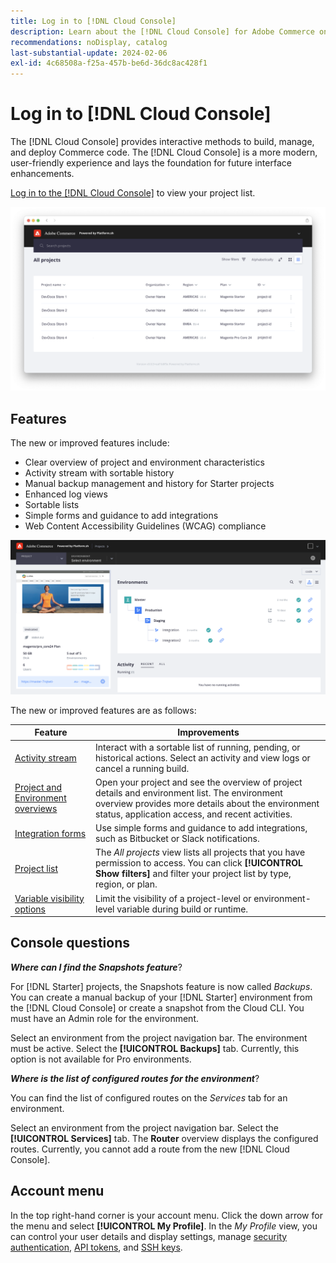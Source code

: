 ```yaml
---
title: Log in to [!DNL Cloud Console]
description: Learn about the [!DNL Cloud Console] for Adobe Commerce on Cloud infrastructure.
recommendations: noDisplay, catalog
last-substantial-update: 2024-02-06
exl-id: 4c68508a-f25a-457b-be6d-36dc8ac428f1
---
```

# Log in to [!DNL Cloud Console]

The [!DNL Cloud Console] provides interactive methods to build, manage, and deploy Commerce code. The [!DNL Cloud Console] is a more modern, user-friendly experience and lays the foundation for future interface enhancements.

[Log in to the [!DNL Cloud Console]](https://console.adobecommerce.com) to view your project list.

![Project list](../assets/ui-allprojects-list.png)

## Features

The new or improved features include:

- Clear overview of project and environment characteristics
- Activity stream with sortable history
- Manual backup management and history for Starter projects
- Enhanced log views
- Sortable lists
- Simple forms and guidance to add integrations
- Web Content Accessibility Guidelines (WCAG) compliance

![[!DNL Cloud Console]](../assets/CloudConsole.svg)

The new or improved features are as follows:

| Feature        | Improvements                        |
| -------------- | ----------------------------------- |
| [Activity stream](../cloud-guide/project/activity-stream.md) | Interact with a sortable list of running, pending, or historical actions. Select an activity and view logs or cancel a running build. |
| [Project and Environment overviews](../cloud-guide/project/overview.md#project-overview) | Open your project and see the overview of project details and environment list. The environment overview provides more details about the environment status, application access, and recent activities. |
| [Integration forms](../cloud-guide/integrations/overview.md) | Use simple forms and guidance to add integrations, such as Bitbucket or Slack notifications. |
| [Project list](../cloud-guide/project/overview.md#cloud-console) | The _All projects_ view lists all projects that you have permission to access. You can click **[!UICONTROL Show filters]** and filter your project list by type, region, or plan. |
| [Variable visibility options](../cloud-guide/environment/variable-levels.md) | Limit the visibility of a project-level or environment-level variable during build or runtime. |

<!-- The following are features yet to be activated:
| **Apps and services topology** | The Apps & Services topology is visible on Project and Environment views. This interactive diagram allows you to select a service and view the relationship details, such as name, type, version, port, and more. Click **[!UICONTROL View details]** to access the overview and configuration panel for each service. | -->

## Console questions

**_Where can I find the Snapshots feature_**?

For [!DNL Starter] projects, the Snapshots feature is now called _Backups_. You can create a manual backup of your [!DNL Starter] environment from the [!DNL Cloud Console] or create a snapshot from the Cloud CLI. You must have an Admin role for the environment.

Select an environment from the project navigation bar. The environment must be active. Select the **[!UICONTROL Backups]** tab. Currently, this option is not available for Pro environments.

**_Where is the list of configured routes for the environment_**?

You can find the list of configured routes on the _Services_ tab for an environment.

Select an environment from the project navigation bar. Select the **[!UICONTROL Services]** tab. The **Router** overview displays the configured routes. Currently, you cannot add a route from the new [!DNL Cloud Console].

## Account menu

In the top right-hand corner is your account menu. Click the down arrow for the menu and select **[!UICONTROL My Profile]**. In the _My Profile_ view, you can control your user details and display settings, manage [security authentication](../cloud-guide/project/user-access.md#user-authentication-requirements), [API tokens](../cloud-guide/project/user-access.md#create-an-api-token), and [SSH keys](../cloud-guide/development/secure-connections.md).
